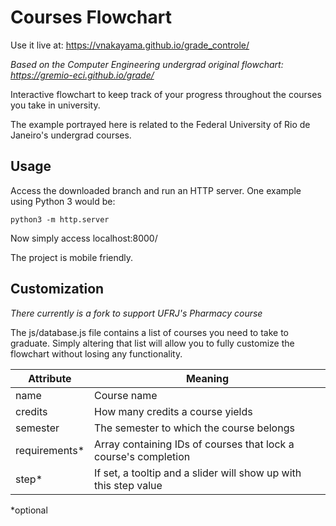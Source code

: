 # Courses Flowchart

Use it live at: https://vnakayama.github.io/grade_controle/

*Based on the Computer Engineering undergrad original flowchart: https://gremio-eci.github.io/grade/*

Interactive flowchart to keep track of your progress throughout the courses you take in university.

The example portrayed here is related to the Federal University of Rio de Janeiro's undergrad courses.

## Usage

Access the downloaded branch and run an HTTP server. One example using Python 3 would be:

`python3 -m http.server`

Now simply access localhost:8000/

The project is mobile friendly.

## Customization

*There currently is a fork to support UFRJ's Pharmacy course*

The js/database.js file contains a list of courses you need to take to graduate. Simply altering that list will allow you to fully customize the flowchart without losing any functionality.

| Attribute | Meaning |
| --- | --- |
| name | Course name |
| credits | How many credits a course yields |
| semester | The semester to which the course belongs |
| requirements* | Array containing IDs of courses that lock a course's completion |
| step* | If set, a tooltip and a slider will show up with this step value |

*optional
